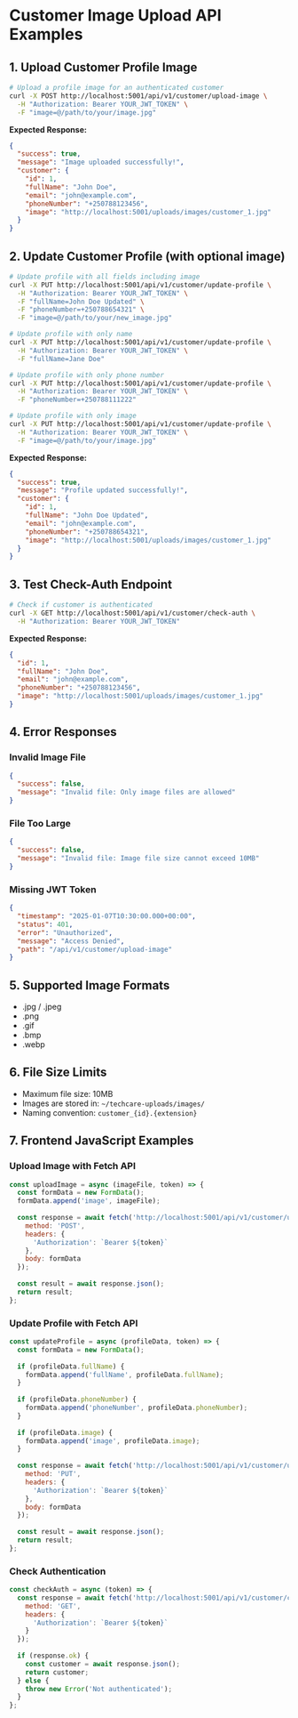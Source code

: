 # Customer Image Upload API Examples

## 1. Upload Customer Profile Image

```bash
# Upload a profile image for an authenticated customer
curl -X POST http://localhost:5001/api/v1/customer/upload-image \
  -H "Authorization: Bearer YOUR_JWT_TOKEN" \
  -F "image=@/path/to/your/image.jpg"
```

**Expected Response:**
```json
{
  "success": true,
  "message": "Image uploaded successfully!",
  "customer": {
    "id": 1,
    "fullName": "John Doe",
    "email": "john@example.com",
    "phoneNumber": "+250788123456",
    "image": "http://localhost:5001/uploads/images/customer_1.jpg"
  }
}
```

## 2. Update Customer Profile (with optional image)

```bash
# Update profile with all fields including image
curl -X PUT http://localhost:5001/api/v1/customer/update-profile \
  -H "Authorization: Bearer YOUR_JWT_TOKEN" \
  -F "fullName=John Doe Updated" \
  -F "phoneNumber=+250788654321" \
  -F "image=@/path/to/your/new_image.jpg"
```

```bash
# Update profile with only name
curl -X PUT http://localhost:5001/api/v1/customer/update-profile \
  -H "Authorization: Bearer YOUR_JWT_TOKEN" \
  -F "fullName=Jane Doe"
```

```bash
# Update profile with only phone number
curl -X PUT http://localhost:5001/api/v1/customer/update-profile \
  -H "Authorization: Bearer YOUR_JWT_TOKEN" \
  -F "phoneNumber=+250788111222"
```

```bash
# Update profile with only image
curl -X PUT http://localhost:5001/api/v1/customer/update-profile \
  -H "Authorization: Bearer YOUR_JWT_TOKEN" \
  -F "image=@/path/to/your/image.jpg"
```

**Expected Response:**
```json
{
  "success": true,
  "message": "Profile updated successfully!",
  "customer": {
    "id": 1,
    "fullName": "John Doe Updated",
    "email": "john@example.com",
    "phoneNumber": "+250788654321",
    "image": "http://localhost:5001/uploads/images/customer_1.jpg"
  }
}
```

## 3. Test Check-Auth Endpoint

```bash
# Check if customer is authenticated
curl -X GET http://localhost:5001/api/v1/customer/check-auth \
  -H "Authorization: Bearer YOUR_JWT_TOKEN"
```

**Expected Response:**
```json
{
  "id": 1,
  "fullName": "John Doe",
  "email": "john@example.com",
  "phoneNumber": "+250788123456",
  "image": "http://localhost:5001/uploads/images/customer_1.jpg"
}
```

## 4. Error Responses

### Invalid Image File
```json
{
  "success": false,
  "message": "Invalid file: Only image files are allowed"
}
```

### File Too Large
```json
{
  "success": false,
  "message": "Invalid file: Image file size cannot exceed 10MB"
}
```

### Missing JWT Token
```json
{
  "timestamp": "2025-01-07T10:30:00.000+00:00",
  "status": 401,
  "error": "Unauthorized",
  "message": "Access Denied",
  "path": "/api/v1/customer/upload-image"
}
```

## 5. Supported Image Formats

- .jpg / .jpeg
- .png
- .gif
- .bmp
- .webp

## 6. File Size Limits

- Maximum file size: 10MB
- Images are stored in: `~/techcare-uploads/images/`
- Naming convention: `customer_{id}.{extension}`

## 7. Frontend JavaScript Examples

### Upload Image with Fetch API
```javascript
const uploadImage = async (imageFile, token) => {
  const formData = new FormData();
  formData.append('image', imageFile);
  
  const response = await fetch('http://localhost:5001/api/v1/customer/upload-image', {
    method: 'POST',
    headers: {
      'Authorization': `Bearer ${token}`
    },
    body: formData
  });
  
  const result = await response.json();
  return result;
};
```

### Update Profile with Fetch API
```javascript
const updateProfile = async (profileData, token) => {
  const formData = new FormData();
  
  if (profileData.fullName) {
    formData.append('fullName', profileData.fullName);
  }
  
  if (profileData.phoneNumber) {
    formData.append('phoneNumber', profileData.phoneNumber);
  }
  
  if (profileData.image) {
    formData.append('image', profileData.image);
  }
  
  const response = await fetch('http://localhost:5001/api/v1/customer/update-profile', {
    method: 'PUT',
    headers: {
      'Authorization': `Bearer ${token}`
    },
    body: formData
  });
  
  const result = await response.json();
  return result;
};
```

### Check Authentication
```javascript
const checkAuth = async (token) => {
  const response = await fetch('http://localhost:5001/api/v1/customer/check-auth', {
    method: 'GET',
    headers: {
      'Authorization': `Bearer ${token}`
    }
  });
  
  if (response.ok) {
    const customer = await response.json();
    return customer;
  } else {
    throw new Error('Not authenticated');
  }
};
```
